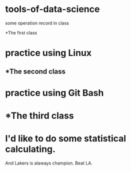# tools-of-data-science
some operation record in class

*The first class

practice using Linux
===
*The second class
---
practice using Git Bash
===
*The third class
===


I'd like to do some statistical calculating.
===
And
Lakers is alaways champion.
Beat LA.
